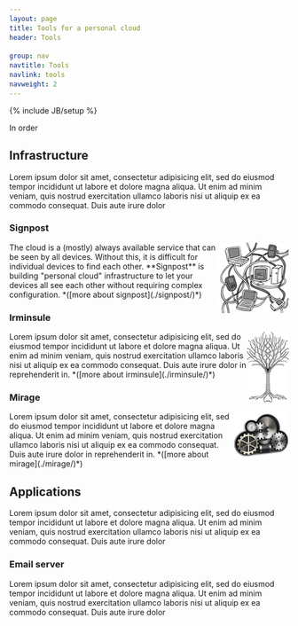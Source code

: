 ```yaml
---
layout: page
title: Tools for a personal cloud
header: Tools

group: nav
navtitle: Tools
navlink: tools
navweight: 2
---
```

{% include JB/setup %}

In order 


## Infrastructure

Lorem ipsum dolor sit amet, consectetur adipisicing elit, sed do eiusmod tempor incididunt ut labore et dolore magna aliqua. Ut enim ad minim veniam, quis nostrud exercitation ullamco laboris nisi ut aliquip ex ea commodo consequat. Duis aute irure dolor 

### Signpost

<img style="float:right;" src="/images/networked-devices-thumb.png">
The cloud is a (mostly) always available service that can be seen by
all devices. Without this, it is difficult for individual devices to
find each other.  **Signpost** is building "personal
cloud" infrastructure to let your devices all see each other without
requiring complex configuration.  
*([more about signpost](./signpost/)*)

### Irminsule

<img style="float:right;"  src="/images/tree_of_digital_life-thumb.png">
Lorem ipsum dolor sit amet, consectetur adipisicing elit, sed do eiusmod tempor incididunt ut labore et dolore magna aliqua. Ut enim ad minim veniam, quis nostrud exercitation ullamco laboris nisi ut aliquip ex ea commodo consequat. Duis aute irure dolor in reprehenderit in.  
*([more about irminsule](./irminsule/)*)

### Mirage

<img style="float:right;" src="/images/gear-cloud-thumb.png">
Lorem ipsum dolor sit amet, consectetur adipisicing elit, sed do eiusmod tempor incididunt ut labore et dolore magna aliqua. Ut enim ad minim veniam, quis nostrud exercitation ullamco laboris nisi ut aliquip ex ea commodo consequat. Duis aute irure dolor in reprehenderit in.  
*([more about mirage](./mirage/)*)

## Applications

Lorem ipsum dolor sit amet, consectetur adipisicing elit, sed do eiusmod tempor incididunt ut labore et dolore magna aliqua. Ut enim ad minim veniam, quis nostrud exercitation ullamco laboris nisi ut aliquip ex ea commodo consequat. Duis aute irure dolor 

### Email server

Lorem ipsum dolor sit amet, consectetur adipisicing elit, sed do eiusmod tempor incididunt ut labore et dolore magna aliqua. Ut enim ad minim veniam, quis nostrud exercitation ullamco laboris nisi ut aliquip ex ea commodo consequat. Duis aute irure dolor 
